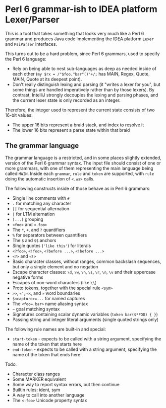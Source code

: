 # Perl 6 grammar-ish to IDEA platform Lexer/Parser

This is a tool that takes something that looks very much like a Perl 6 grammar
and produces Java code implementing the IDEA platform `Lexer` and `PsiParser`
interfaces.

This turns out to be a hard problem, since Perl 6 grammars, used to specify
the Perl 6 language:

* Rely on being able to nest sub-languages as deep as needed inside of each
  other (`my $rx = /"$foo."bar"()"+/;` has MAIN, Regex, Quote, MAIN, Quote
  at its deepest point).
* Don't really distinguish lexing and parsing (it "writes a lexer for you",
  but some things are handled imperatively rather than by those lexers). By
  contrast, IntelliJ strongly decouples the lexing and parsing phases, and
  the current lexer state is only recorded as an integer.

Therefore, the integer used to represent the current state consists of two
16-bit values:

* The upper 16 bits represent a braid stack, and index to resolve it
* The lower 16 bits represent a parse state within that braid

## The grammar language

The grammar language is a restricted, and in some places slightly extended,
version of the Perl 6 grammar syntax. The input file should consist of one or
more grammars, with one of them representing the main language being called
`MAIN`. Inside each `grammar`, `rule` and `token` are supported, with `rule`
doing the automatic insertion of `<.ws>` calls.

The following constructs inside of those behave as in Perl 6 grammars:

* Single line comments with `#`
* `.` for matching any character
* `||` for sequential alternation
* `|` for LTM alternation
* `[...]` grouping
* `<foo>` and `<.foo>`
* The `*`, `+`, and `?` quantifiers 
* `%` for separators between quantifiers
* The `$` and `$$` anchors
* Single quotes (`'like this'`) for literals
* `<?foo>`, `<!foo>`, `<?before ...>`, `<!before ...>`
* `<?>` and `<!>`
* Basic character classes, without ranges, common backslash sequences, but
  only a single element and no negation
* Escape character classes: `\d`, `\w`, `\h`, `\s`, `\r`, `\n`, `\v` and
  their uppercase negative forms
* Escapes of non-word characters (like `\\`)
* Proto tokens, together with the special rule `<sym>`
* `>>`, `«'`, `<<`, and `»` word boundaries
* `$<capture>=...` for named captures
* The `<foo=.bar>` name aliasing syntax
* `~` goal matching syntax
* Signatures containing scalar dynamic variables (`token bar($*FOO) { }`)
* Passing string and integer literal arguments (single quoted strings only)

The following rule names are built-in and special:

* `start-token` - expects to be called with a string argument, specifying the
  name of the token that starts here
* `end-token` - expects to be called with a string argument, specifying the
  name of the token that ends here

Todo:
* Character class ranges
* Some MARKER equivalent
* Some way to report syntax errors, but then continue
* Builtin rules: ident, sym
* A way to call into another language
* The `<:foo>` Unicode property syntax
